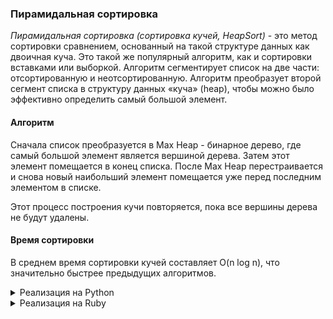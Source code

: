 ### Пирамидальная сортировка

_Пирамидальная сортировка (сортировка кучей, HeapSort)_ - это метод сортировки сравнением, основанный на такой структуре данных как двоичная куча. Это такой же популярный алгоритм, как и сортировки вставками или выборкой. Алгоритм сегментирует список на две части: отсортированную и неотсортированную. Алгоритм преобразует второй сегмент списка в структуру данных «куча» (heap), чтобы можно было эффективно определить самый большой элемент.

#### Алгоритм

Сначала список преобразуется в Max Heap - бинарное дерево, где самый большой элемент является вершиной дерева. Затем этот элемент помещается в конец списка. После Max Heap перестраивается и снова новый наибольший элемент помещается уже перед последним элементом в списке.

Этот процесс построения кучи повторяется, пока все вершины дерева не будут удалены.

#### Время сортировки

В среднем время сортировки кучей составляет O(n log n), что значительно быстрее предыдущих алгоритмов.

<details>
<summary>Реализация на Python</summary>

```

def heapify(nums, heap_size, root_index):  
    # Индекс наибольшего элемента считаем корневым индексом
    largest = root_index
    left_child = (2 * root_index) + 1
    right_child = (2 * root_index) + 2

    # Если левый потомок корня - допустимый индекс, а элемент больше,
    # чем текущий наибольший, наибольший элемент обновляется
    if left_child < heap_size and nums[left_child] > nums[largest]:
        largest = left_child

    # То же самое для правого потомка корня
    if right_child < heap_size and nums[right_child] > nums[largest]:
        largest = right_child

    # Если наибольший элемент больше не корневой, они меняются местами
    if largest != root_index:
        nums[root_index], nums[largest] = nums[largest], nums[root_index]
        heapify(nums, heap_size, largest)

def heap_sort(nums):  
    n = len(nums)

    # Создаётся Max Heap из списка
    # Второй аргумент означает остановку алгоритма перед элементом -1, т.е.
    # перед первым элементом списка
    # 3-й аргумент означает повторный проход по списку в обратном направлении, 
    # уменьшая счётчик i на 1 
    for i in range(n, -1, -1):
        heapify(nums, n, i)

    # Перемещаем корень Max Heap в конец списка
    for i in range(n - 1, 0, -1):
        nums[i], nums[0] = nums[0], nums[i]
        heapify(nums, i, 0)

```

</details>

<details>
<summary>Реализация на Ruby</summary>

```



```

</details>
